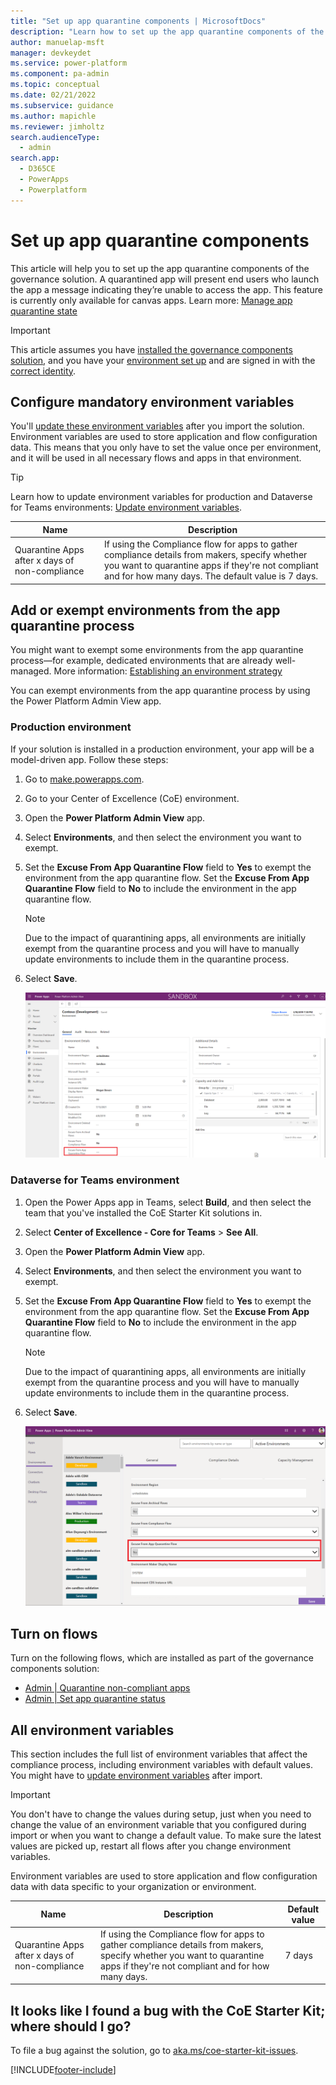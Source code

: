 ```yaml
---
title: "Set up app quarantine components | MicrosoftDocs"
description: "Learn how to set up the app quarantine components of the CoE Starter Kit"
author: manuelap-msft
manager: devkeydet
ms.service: power-platform
ms.component: pa-admin
ms.topic: conceptual
ms.date: 02/21/2022
ms.subservice: guidance
ms.author: mapichle
ms.reviewer: jimholtz
search.audienceType: 
  - admin
search.app: 
  - D365CE
  - PowerApps
  - Powerplatform
---
```



<!-- Note from editor: The link in line 28 looks straightforward, yet it's asking me to sign in to open it, which doesn't seem right. Can you test it on the review page (which I can't access)? Also, check the link in line 46, which doesn't open for me. Should the table in line 40 be set up with a default column like the one in line 94? -->



# Set up app quarantine components

This article will help you to set up the app quarantine components of the governance solution. A quarantined app will present end users who launch the app a message indicating they’re unable to access the app. This feature is currently only available for canvas apps. Learn more: [Manage app quarantine state](/admin/admin-manage-apps#manage-app-quarantine-state-preview)

>[!IMPORTANT]
>This article assumes you have [installed the governance components solution](before-setup-gov.md), and you have your [environment set up](setup.md#create-your-environment) and are signed in with the [correct identity](setup.md#what-identity-should-i-install-the-coe-starter-kit-with).

## Configure mandatory environment variables

You'll [update these environment variables](faq.md#update-environment-variables) after you import the solution. Environment variables are used to store application and flow configuration data. This means that you only have to set the value once per environment, and it will be used in all necessary flows and apps in that environment.

>[!TIP]
>Learn how to update environment variables for production and Dataverse for Teams environments: [Update environment variables](faq.md#update-environment-variables).

| Name | Description |
|------|---------------|
| Quarantine Apps after x days of non-compliance | If using the Compliance flow for apps to gather compliance details from makers, specify whether you want to quarantine apps if they're not compliant and for how many days. The default value is 7 days. |  

## Add or exempt environments from the app quarantine process

You might want to exempt some environments from the app quarantine process—for example, dedicated environments that are already well-managed. More information: [Establishing an environment strategy](/adoption/environment-strategy)

You can exempt environments from the app quarantine process by using the Power Platform Admin View app.  

### Production environment

If your solution is installed in a production environment, your app will be a model-driven app. Follow these steps:

1. Go to [make.powerapps.com](<https://make.powerapps.com>).
1. Go to your Center of Excellence (CoE) environment.
1. Open the **Power Platform Admin View** app.
1. Select **Environments**, and then select the environment you want to exempt.
1. Set the **Excuse From App Quarantine Flow** field to **Yes** to exempt the environment from the app quarantine flow. Set the **Excuse From App Quarantine Flow** field to **No** to include the environment in the app quarantine flow.
    >[!NOTE]
    >Due to the impact of quarantining apps, all environments are initially exempt from the quarantine process and you will have to manually update environments to include them in the quarantine process.
1. Select **Save**.

   ![Exclude an environment from the app quarantine process in a production environment.](media/quarantine1.png "Exclude an environment from the app quarantine process in a production environment")

### Dataverse for Teams environment

1. Open the Power Apps app in Teams, select **Build**, and then select the team that you've installed the CoE Starter Kit solutions in.
1. Select **Center of Excellence - Core for Teams** > **See All**.
1. Open the **Power Platform Admin View** app.
1. Select **Environments**, and then select the environment you want to exempt.
1. Set the **Excuse From App Quarantine Flow** field to **Yes** to exempt the environment from the app quarantine flow. Set the **Excuse From App Quarantine Flow** field to **No** to include the environment in the app quarantine flow.
    >[!NOTE]
    >Due to the impact of quarantining apps, all environments are initially exempt from the quarantine process and you will have to manually update environments to include them in the quarantine process.
1. Select **Save**.

   ![Exclude an environment from the app quarantine process in Dataverse for Teams.](media/quarantine2.png "Exclude an environment from the app quarantine process in Dataverse for Teams")

## Turn on flows

Turn on the following flows, which are installed as part of the governance components solution:

- [Admin | Quarantine non-compliant apps](governance-components.md#admin--quarantine-non-compliant-apps)
- [Admin | Set app quarantine status](governance-components.md#admin--set-app-quarantine-status)

## All environment variables

This section includes the full list of environment variables that affect the compliance process, including environment variables with default values. You might have to [update environment variables](faq.md#update-environment-variables) after import.

>[!IMPORTANT]
> You don't have to change the values during setup, just when you need to change the value of an environment variable that you configured during import or when you want to change a default value. To make sure the latest values are picked up, restart all flows after you change environment variables.

Environment variables are used to store application and flow configuration data with data specific to your organization or environment.

| Name | Description | Default value |
|------|---------------|------|
| Quarantine Apps after x days of non-compliance | If using the Compliance flow for apps to gather compliance details from makers, specify whether you want to quarantine apps if they're not compliant and for how many days.  | 7 days |

## It looks like I found a bug with the CoE Starter Kit; where should I go?

To file a bug against the solution, go to [aka.ms/coe-starter-kit-issues](https://aka.ms/coe-starter-kit-issues).

[!INCLUDE[footer-include](../../includes/footer-banner.md)]
